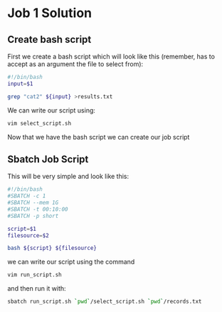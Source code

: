 # Job 1 Solution

## Create bash script

First we create a bash script which will look like this (remember, has to accept as an argument the file to select from):

```bash
#!/bin/bash
input=$1

grep "cat2" ${input} >results.txt

```

We can write our script using:

```bash
vim select_script.sh
```


Now that we have the bash script we can create our job script


## Sbatch Job Script

This will be very simple and look like this:

```bash
#!/bin/bash
#SBATCH -c 1
#SBATCH --mem 1G
#SBATCH -t 00:10:00
#SBATCH -p short

script=$1
filesource=$2

bash ${script} ${filesource}
```

we can write our script using the command 

```bash
vim run_script.sh
```

and then run it with:


```bash
sbatch run_script.sh `pwd`/select_script.sh `pwd`/records.txt
```